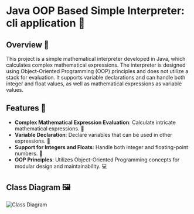 # Java OOP Based Simple Interpreter: cli application 🚀

## Overview 🌟

This project is a simple mathematical interpreter developed in Java, which calculates complex mathematical expressions. The interpreter is designed using Object-Oriented Programming (OOP) principles and does not utilize a stack for evaluation. It supports variable declarations and can handle both integer and float values, as well as mathematical expressions as variable values.

## Features 🔧

- **Complex Mathematical Expression Evaluation**: Calculate intricate mathematical expressions. 📐
- **Variable Declaration**: Declare variables that can be used in other expressions. 📝
- **Support for Integers and Floats**: Handle both integer and floating-point numbers. 🔢
- **OOP Principles**: Utilizes Object-Oriented Programming concepts for modular design and maintainability. 💻

## Class Diagram 🖼️

![Class Diagram](https://github.com/skandarchahbouni/java_oop_based_simple_nterpreter/assets/90493112/1373113e-dfc0-4622-8130-2fbf0c796f6a)

